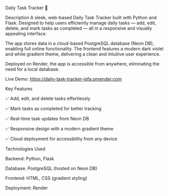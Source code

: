 Daily Task Tracker 📝

Description
A sleek, web-based Daily Task Tracker built with Python and Flask. Designed to help users efficiently manage daily tasks — add, edit, delete, and mark tasks as completed — all in a responsive and visually appealing interface.

The app stores data in a cloud-based PostgreSQL database (Neon DB), enabling full online functionality. The frontend features a modern dark violet and white gradient theme, delivering a clean and intuitive user experience.

Deployed on Render, the app is accessible from anywhere, eliminating the need for a local database.

Live Demo: https://daily-task-tracker-jqfa.onrender.com

Key Features

✅ Add, edit, and delete tasks effortlessly

✅ Mark tasks as completed for better tracking

✅ Real-time task updates from Neon DB

✅ Responsive design with a modern gradient theme

✅ Cloud deployment for accessibility from any device

Technologies Used

Backend: Python, Flask

Database: PostgreSQL (hosted on Neon DB)

Frontend: HTML, CSS (gradient styling)

Deployment: Render
